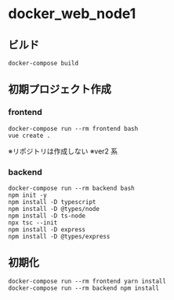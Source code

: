 # docker_web_node1

## ビルド

```
docker-compose build
```

## 初期プロジェクト作成

### frontend

```
docker-compose run --rm frontend bash
vue create .
```

※リポジトリは作成しない
※ver2 系

### backend

```
docker-compose run --rm backend bash
npm init -y
npm install -D typescript
npm install -D @types/node
npm install -D ts-node
npx tsc --init
npm install -D express
npm install -D @types/express
```

## 初期化

```
docker-compose run --rm frontend yarn install
docker-compose run --rm backend npm install
```

